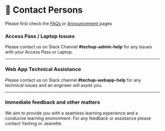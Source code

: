 # 💌 Contact Persons

Please first check the [FAQs ](frequently-asked-questions.md)or [Announcement ](announcements.md)pages

### Access Pass / Laptop Issues

Please contact us on Slack Channel **#techup-admin-help** for any issues with your Access Pass or Laptop.

***

### Web App Technical Assistance

Please contact us on Slack channel **#techup-webapp-help** for any technical issues and an engineer will assist you.

***

### Immediate feedback and other matters

We aim to provide you with a seamless learning experience and a conducive learning environment. For any feedback or assistance please contact Yanting or Jeanette.&#x20;
